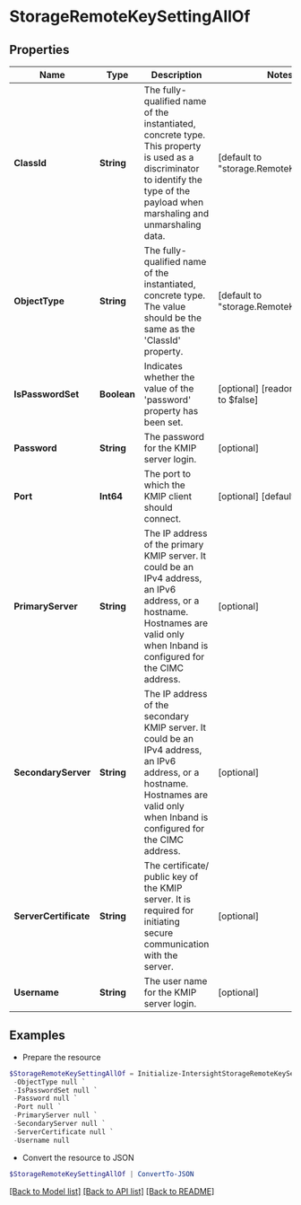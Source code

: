 # StorageRemoteKeySettingAllOf
## Properties

Name | Type | Description | Notes
------------ | ------------- | ------------- | -------------
**ClassId** | **String** | The fully-qualified name of the instantiated, concrete type. This property is used as a discriminator to identify the type of the payload when marshaling and unmarshaling data. | [default to "storage.RemoteKeySetting"]
**ObjectType** | **String** | The fully-qualified name of the instantiated, concrete type. The value should be the same as the &#39;ClassId&#39; property. | [default to "storage.RemoteKeySetting"]
**IsPasswordSet** | **Boolean** | Indicates whether the value of the &#39;password&#39; property has been set. | [optional] [readonly] [default to $false]
**Password** | **String** | The password for the KMIP server login. | [optional] 
**Port** | **Int64** | The port to which the KMIP client should connect. | [optional] [default to 5696]
**PrimaryServer** | **String** | The IP address of the primary KMIP server. It could be an IPv4 address, an IPv6 address, or a hostname. Hostnames are valid only when Inband is configured for the CIMC address. | [optional] 
**SecondaryServer** | **String** | The IP address of the secondary KMIP server. It could be an IPv4 address, an IPv6 address, or a hostname. Hostnames are valid only when Inband is configured for the CIMC address. | [optional] 
**ServerCertificate** | **String** | The certificate/ public key of the KMIP server. It is required for initiating secure communication with the server. | [optional] 
**Username** | **String** | The user name for the KMIP server login. | [optional] 

## Examples

- Prepare the resource
```powershell
$StorageRemoteKeySettingAllOf = Initialize-IntersightStorageRemoteKeySettingAllOf  -ClassId null `
 -ObjectType null `
 -IsPasswordSet null `
 -Password null `
 -Port null `
 -PrimaryServer null `
 -SecondaryServer null `
 -ServerCertificate null `
 -Username null
```

- Convert the resource to JSON
```powershell
$StorageRemoteKeySettingAllOf | ConvertTo-JSON
```

[[Back to Model list]](../README.md#documentation-for-models) [[Back to API list]](../README.md#documentation-for-api-endpoints) [[Back to README]](../README.md)

